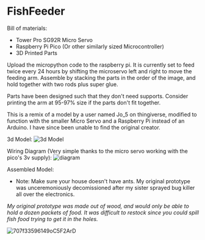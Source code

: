 # FishFeeder
Bill of materials:
  - Tower Pro SG92R Micro Servo
  - Raspberry Pi Pico (Or other similarly sized Microcontroller)
  - 3D Printed Parts

Upload the micropython code to the raspberry pi. It is currently set to feed twice every 24 hours by shifting the microservo left and right to move the feeding arm. Assemble by stacking the parts in the order of the image, and hold together with two rods plus super glue. 

Parts have been designed such that they don't need supports. Consider printing the arm at 95-97% size if the parts don't fit together.

This is a remix of a model by a user named Jo_5 on thingiverse, modified to function with the smaller Micro Servo and a Raspberry Pi instead of an Arduino. I have since been unable to find the original creator. 

3d Model:
![3d Model](https://github.com/twu425/FishFeeder/assets/82834362/f47fb8ee-0366-41aa-8b15-10d429774c65)

Wiring Diagram (Very simple thanks to the micro servo working with the pico's 3v supply):
![diagram](https://github.com/twu425/FishFeeder/assets/82834362/f6daffde-ed97-4cbb-bc52-2c50461fc6b7)

Assembled Model:
* Note: Make sure your house doesn't have ants. My original prototype was unceremoniously decomissioned after my sister sprayed bug killer all over the electronics.


_My original prototype was made out of wood, and would only be able to hold a dozen packets of food. It was difficult to restock since you could spill fish food trying to get it in the holes._

![707f33596149oC5F2ArD](https://github.com/twu425/FishFeeder/assets/82834362/c13c1598-3bd5-4034-b24a-5ae0afff85cf)

